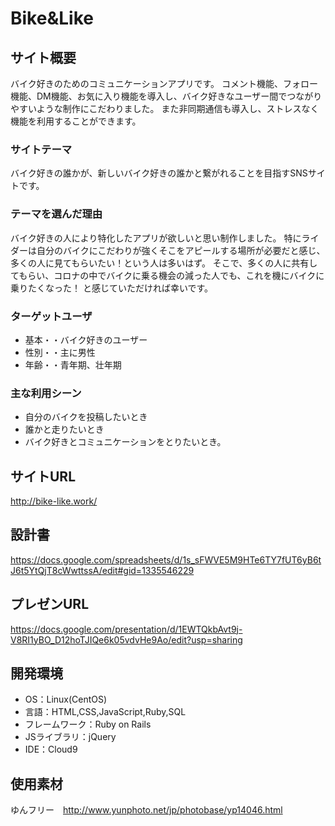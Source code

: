 # Bike&Like

## サイト概要
バイク好きのためのコミュニケーションアプリです。
コメント機能、フォロー機能、DM機能、お気に入り機能を導入し、バイク好きなユーザー間でつながりやすいような制作にこだわりました。
また非同期通信も導入し、ストレスなく機能を利用することができます。

### サイトテーマ
バイク好きの誰かが、新しいバイク好きの誰かと繋がれることを目指すSNSサイトです。

### テーマを選んだ理由
バイク好きの人により特化したアプリが欲しいと思い制作しました。
特にライダーは自分のバイクにこだわりが強くそこをアピールする場所が必要だと感じ、多くの人に見てもらいたい！という人は多いはず。
そこで、多くの人に共有してもらい、コロナの中でバイクに乗る機会の減った人でも、これを機にバイクに乗りたくなった！
と感じていただければ幸いです。

### ターゲットユーザ
- 基本・・バイク好きのユーザー
- 性別・・主に男性
- 年齢・・青年期、壮年期

### 主な利用シーン
- 自分のバイクを投稿したいとき
- 誰かと走りたいとき
- バイク好きとコミュニケーションをとりたいとき。

## サイトURL
http://bike-like.work/

## 設計書
https://docs.google.com/spreadsheets/d/1s_sFWVE5M9HTe6TY7fUT6yB6tJ6t5YtQjT8cWwttssA/edit#gid=1335546229

## プレゼンURL
https://docs.google.com/presentation/d/1EWTQkbAvt9j-V8RI1yBO_D12hoTJIQe6k05vdvHe9Ao/edit?usp=sharing

## 開発環境
- OS：Linux(CentOS)
- 言語：HTML,CSS,JavaScript,Ruby,SQL
- フレームワーク：Ruby on Rails
- JSライブラリ：jQuery
- IDE：Cloud9

## 使用素材
ゆんフリー　http://www.yunphoto.net/jp/photobase/yp14046.html

